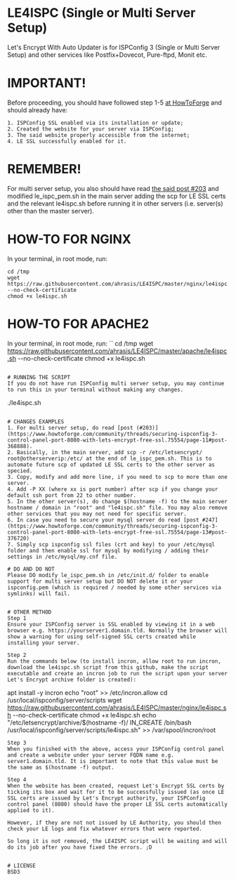 # LE4ISPC (Single or Multi Server Setup)
Let's Encrypt With Auto Updater is for ISPConfig 3 (Single or Multi Server Setup) and other services like Postfix+Dovecot, Pure-ftpd, Monit etc.

# IMPORTANT! 
Before proceeding, you should have followed step 1-5 [at HowToForge](https://www.howtoforge.com/community/threads/securing-ispconfig-3-control-panel-port-8080-with-lets-encrypt-free-ssl.75554/) and should already have:
```
1. ISPConfig SSL enabled via its installation or update; 
2. Created the website for your server via ISPConfig;
3. The said website properly accessible from the internet;
4. LE SSL successfully enabled for it.
```

# REMEMBER!
For multi server setup, you also should have read [the said post #203](https://www.howtoforge.com/community/threads/securing-ispconfig-3-control-panel-port-8080-with-lets-encrypt-free-ssl.75554/page-11#post-368888) and modified le_ispc_pem.sh in the main server adding the scp for LE SSL certs and the relevant le4ispc.sh before running it in other servers (i.e. server(s) other than the master server).

# HOW-TO FOR NGINX
In your terminal, in root mode, run:
```
cd /tmp
wget https://raw.githubusercontent.com/ahrasis/LE4ISPC/master/nginx/le4ispc.sh --no-check-certificate
chmod +x le4ispc.sh
```

# HOW-TO FOR APACHE2
In your terminal, in root mode, run:
``
cd /tmp
wget https://raw.githubusercontent.com/ahrasis/LE4ISPC/master/apache/le4ispc.sh --no-check-certificate
chmod +x le4ispc.sh
```

# RUNNING THE SCRIPT
If you do not have run ISPConfig multi server setup, you may continue to run this in your terminal without making any changes.
```
./le4ispc.sh
```

# CHANGES EXAMPLES
1. For multi server setup, do read [post (#203)](https://www.howtoforge.com/community/threads/securing-ispconfig-3-control-panel-port-8080-with-lets-encrypt-free-ssl.75554/page-11#post-368888).
2. Basically, in the main server, add scp -r /etc/letsencrypt/ root@otherserverip:/etc/ at the end of le_ispc_pem.sh. This is to automate future scp of updated LE SSL certs to the other server as specied.
3. Copy, modify and add more line, if you need to scp to more than one server.
4. Add -P XX (where xx is port number) after scp if you change your default ssh port from 22 to other number.
5. In the other server(s), do change $(hostname -f) to the main server hostname / domain in "root" and "le4ispc.sh" file. You may also remove other services that you may not need for specific server.
6. In case you need to secure your mysql server do read [post #247](https://www.howtoforge.com/community/threads/securing-ispconfig-3-control-panel-port-8080-with-lets-encrypt-free-ssl.75554/page-13#post-376720)
7. Simply scp ispconfig ssl files (crt and key) to your /etc/mysql folder and then enable ssl for mysql by modifying / adding their settings in /etc/mysql/my.cnf file.

# DO AND DO NOT
Please DO modify le_ispc_pem.sh in /etc/init.d/ folder to enable support for multi server setup but DO NOT delete it or your ispconfig.pem (which is required / needed by some other services via symlinks) will fail.


# OTHER METHOD
Step 1
Ensure your ISPConfig server is SSL enabled by viewing it in a web browser e.g. https://yourserver1.domain.tld. Normally the browser will show a warning for using self-signed SSL certs created while installing your server.

Step 2
Run the commands below (to install incron, allow root to run incron, download the le4ispc.sh script from this github, make the script executable and create an incron job to run the script upon your server Let's Encrypt archive folder is created):
```
apt install -y incron
echo "root" >> /etc/incron.allow
cd /usr/local/ispconfig/server/scripts
wget https://raw.githubusercontent.com/ahrasis/LE4ISPC/master/nginx/le4ispc.sh --no-check-certificate
chmod +x le4ispc.sh
echo "/etc/letsencrypt/archive/$(hostname -f)/ IN_CREATE /bin/bash /usr/local/ispconfig/server/scripts/le4ispc.sh" >> /var/spool/incron/root
```
Step 3
When you finished with the above, access your ISPConfig control panel and create a website under your server FQDN name e.g. server1.domain.tld. It is important to note that this value must be the same as $(hostname -f) output.

Step 4
When the website has been created, request Let's Encrypt SSL certs by ticking its box and wait for it to be successfully issued (as once LE SSL certs are issued by Let's Encrypt authority, your ISPConfig control panel (8080) should have the proper LE SSL certs automatically applied to it).

However, if they are not not issued by LE Authority, you should then check your LE logs and fix whatever errors that were reported.

So long it is not removed, the LE4ISPC script will be waiting and will do its job after you have fixed the errors. ;D


# LICENSE
BSD3
